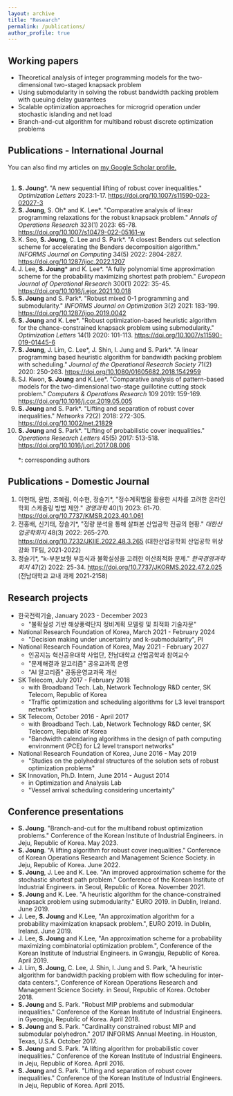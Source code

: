 ```yaml
---
layout: archive
title: "Research"
permalink: /publications/
author_profile: true
---
```

## **Working papers**
- Theoretical analysis of integer programming models for the two-dimensional two-staged knapsack problem
- Using submodularity in solving the robust bandwidth packing problem with queuing delay guarantees 
- Scalable optimization approaches for microgrid operation under stochastic islanding and net load
- Branch-and-cut algorithm for multiband robust discrete optimization problems

## **Publications - International Journal**
You can also find my articles on <u><a href="{{author.googlescholar}}">my Google Scholar profile</a>.</u><br /><br />
1. **S. Joung***. "A new sequential lifting of robust cover inequalities." _Optimization Letters_ 2023:1-17. https://doi.org/10.1007/s11590-023-02027-3 
1. **S. Joung**, S. Oh* and K. Lee*. "Comparative analysis of linear programming relaxations for the robust knapsack problem." _Annals of Operations Research_ 323(1) 2023: 65-78. https://doi.org/10.1007/s10479-022-05161-w
1. K. Seo, **S. Joung**, C. Lee and S. Park*. "A closest Benders cut selection scheme for accelerating the Benders decomposition algorithm." _INFORMS Journal on Computing_ 34(5) 2022: 2804-2827. https://doi.org/10.1287/ijoc.2022.1207 
1. J. Lee, **S. Joung*** and K. Lee*. "A fully polynomial time approximation scheme for the probability maximizing shortest path problem." _European Journal of Operational Research_ 300(1) 2022: 35-45. https://doi.org/10.1016/j.ejor.2021.10.018
1. **S. Joung** and S. Park*. "Robust mixed 0-1 programming and submodularity." _INFORMS Journal on Optimization_ 3(2) 2021: 183-199. https://doi.org/10.1287/ijoo.2019.0042
1. **S. Joung** and K. Lee*. "Robust optimization-based heuristic algorithm for the chance-constrained knapsack problem using submodularity." _Optimization Letters_ 14(1) 2020: 101-113. https://doi.org/10.1007/s11590-019-01445-6 
1. **S. Joung**, J. Lim, C. Lee*, J. Shin, I. Jung and S. Park*. "A linear programming based heuristic algorithm for bandwidth packing problem with scheduling." _Journal of the Operational Research Society_ 71(2) 2020: 250-263. https://doi.org/10.1080/01605682.2018.1542959 
1. SJ. Kwon, **S. Joung** and K.Lee*. "Comparative analysis of pattern-based models for the two-dimensional two-stage guillotine cutting stock problem." _Computers & Operations Research_ 109 2019: 159-169. https://doi.org/10.1016/j.cor.2019.05.005
1. **S. Joung** and S. Park*. "Lifting and separation of robust cover inequalities." _Networks_ 72(2) 2018: 272-305. https://doi.org/10.1002/net.21829
1. **S. Joung** and S. Park*. "Lifting of probabilistic cover inequalities." _Operations Research Letters_ 45(5) 2017: 513-518. https://doi.org/10.1016/j.orl.2017.08.006<br /><br />
*: corresponding authors

## **Publications - Domestic Journal**
1. 이현태, 윤범, 조예림, 이수현, 정슬기*, "정수계획법을 활용한 시차를 고려한 온라인 학회 스케줄링 방법 제안." _경영과학_ 40(1) 2023: 61-70. https://doi.org/10.7737/KMSR.2023.40.1.061
1. 전홍배, 신기태, 정슬기*, "정량 분석을 통해 살펴본 산업공학 전공의 현황." _대한산업공학회지_ 48(3) 2022: 265-270. https://doi.org/10.7232/JKIIE.2022.48.3.265
(대한산업공학회 산업공학 위상강화 TF팀, 2021-2022)
1. 정슬기*, "k-부분보형 부등식과 불확실성을 고려한 이산최적화 문제." _한국경영과학회지_ 47(2) 2022: 25-34. https://doi.org/10.7737/JKORMS.2022.47.2.025
(전남대학교 교내 과제 2021-2158)

## **Research projects**
- 한국전력기술, January 2023 - December 2023
  - "불확실성 기반 해상풍력단지 정비계획 모델링 및 최적화 기술자문"
- National Research Foundation of Korea, March 2021 - February 2024
  - "Decision making under uncertainty and k-submodularity", PI
- National Research Foundation of Korea, May 2021 - February 2027
  - 인공지능 혁신공유대학 사업단, 전남대학교 산업공학과 참여교수
  - "문제해결과 알고리즘" 공유교과목 운영
  - "AI 알고리즘" 공동운영교과목 개선
- SK Telecom, July 2017 - February 2018
  - with Broadband Tech. Lab, Network Technology R&D center, SK Telecom, Republic of Korea
  - "Traffic optimization and scheduling algorithms for L3 level transport networks"
- SK Telecom, October 2016 - April 2017
  - with Broadband Tech. Lab, Network Technology R&D center, SK Telecom, Republic of Korea
  - "Bandwidth calendaring algorithms in the design of path computing environment (PCE) for L2 level transport networks"
- National Research Foundation of Korea, June 2016 - May 2019
  - "Studies on the polyhedral structures of the solution sets of robust optimization problems"
- SK Innovation, Ph.D. Intern, June 2014 - August 2014
  - in Optimization and Analysis Lab
  - "Vessel arrival scheduling considering uncertainty"

## **Conference presentations**
- **S. Joung**. "Branch-and-cut for the multiband robust optimization problems." Conference of the Korean Institute of Industrial Engineers. in Jeju, Republic of Korea. May 2023.
- **S. Joung**. "A lifting algorithm for robust cover inequalities." Conference of Korean Operations Research and Management Science Society. in Jeju, Republic of Korea. June 2022.
- **S. Joung**, J. Lee and K. Lee. "An improved approximation scheme for the stochastic shortest path problem." Conference of the Korean Institute of Industrial Engineers. in Seoul, Republic of Korea. November 2021.
- **S. Joung** and K. Lee. "A heuristic algorithm for the chance-constrained knapsack problem using submodularity." EURO 2019. in Dublin, Ireland. June 2019. 
- J. Lee, **S. Joung** and K.Lee, "An approximation algorithm for a probability maximization knapsack problem.", EURO 2019. in Dublin, Ireland. June 2019.
- J. Lee, **S. Joung** and K.Lee, "An approximation scheme for a probability maximizing combinatorial optimization problem.", Conference of the Korean Institute of Industrial Engineers. in Gwangju, Republic of Korea. April 2019.
- J. Lim, **S. Joung**, C. Lee, J. Shin, I. Jung and S. Park, "A heuristic algorithm for bandwidth packing problem with flow scheduling for inter-data centers.", Conference of Korean Operations Research and Management Science Society. in Seoul, Republic of Korea. October 2018.
- **S. Joung** and S. Park. "Robust MIP problems and submodular inequalities." Conference of the Korean Institute of Industrial Engineers. in Gyeongju, Republic of Korea. April 2018.
- **S. Joung** and S. Park. "Cardinality constrained robust MIP and submodular polyhedron." 2017 INFORMS Annual Meeting. in Houston, Texas, U.S.A. October 2017.
- **S. Joung** and S. Park. "A lifting algorithm for probabilistic cover inequalities." Conference of the Korean Institute of Industrial Engineers. in Jeju, Republic of Korea. April 2016.
- **S. Joung** and S. Park. "Lifting and separation of robust cover inequalities." Conference of the Korean Institute of Industrial Engineers. in Jeju, Republic of Korea. April 2015.
